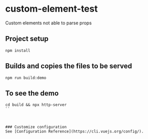# custom-element-test
Custom elements not able to parse props

## Project setup
```
npm install
```

## Builds and copies the files to be served
```
npm run build:demo
```

## To see the demo
```
cd build && npx http-server
``



### Customize configuration
See [Configuration Reference](https://cli.vuejs.org/config/).
